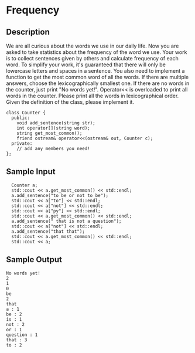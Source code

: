 # Frequency
## Description
We are all curious about the words we use in our daily life. Now you are asked
to take statistics about the frequency of the word we use. Your work is to
collect sentences given by others and calculate frequency of each word. To
simplify your work, it's guaranteed that there will only be lowercase letters
and spaces in a sentence. You also need to implement a function to get the most
common word of all the words. If there are multiple answers, choose the
lexicographically smallest one. If there are no words in the counter, just print
"No words yet!". Operator<< is overloaded to print all words in the
counter. Please print all the words in lexicographical order.
Given the definition of the class, please implement it.

```
class Counter {  
  public:  
    void add_sentence(string str);  
    int operator[](string word);  
    string get_most_common();  
    friend ostream& operator<<(ostream& out, Counter c);  
  private:  
    // add any members you need!  
};  
```

## Sample Input
```
  Counter a;  
  std::cout << a.get_most_common() << std::endl;  
  a.add_sentence("to be or not to be");  
  std::cout << a["to"] << std::endl;  
  std::cout << a["not"] << std::endl;  
  std::cout << a["py"] << std::endl;  
  std::cout << a.get_most_common() << std::endl;  
  a.add_sentence(" that is not a question");  
  std::cout << a["not"] << std::endl;  
  a.add_sentence("that that");  
  std::cout << a.get_most_common() << std::endl;  
  std::cout << a;  
```

## Sample Output
```
No words yet!  
2  
1  
0  
be  
2  
that  
a : 1  
be : 2  
is : 1  
not : 2  
or : 1  
question : 1  
that : 3  
to : 2  
```
